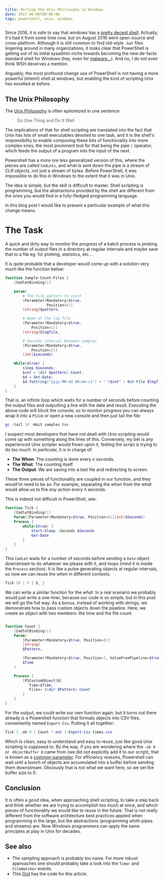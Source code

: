 ```yaml
---
title: Porting the Unix Philosophy to Windows
date: 2017-06-06T00:00:00
tags: powershell, unix, windows
---
```



Since 2016, it is safe to say that windows has
a [pretty decent shell](https://en.wikipedia.org/wiki/PowerShell). Actually,
it's had it from some time now, but on August 2016 went open-source and
cross-platform. Although it is still common to find old-style `.bat` files
lingering around in many organizations, it looks clear that PowerShell is
getting out of its initial sysadmin niche towards becoming the new de-facto
standard shell for Windows (hey, even
for
[malware...](https://www.symantec.com/content/dam/symantec/docs/security-center/white-papers/increased-use-of-powershell-in-attacks-16-en.pdf)).
And no, I do not even think WSH deserves a mention.

Arguably, the most profound change use of PowerShell is not having a more
powerful (ehem!) shell at windows, but enabling the kind of scripting Unix has
excelled at before.

## The Unix Philosophy
The [Unix Philosophy](https://en.wikipedia.org/wiki/Unix_philosophy) is often
epitomized in one sentence:

> Do One Thing and Do It Well

The implications of that for shell scripting are translated into the fact that
Unix has lots of small executables devoted to one task, and it is the shell's
responsibility to enable composing these bits of functionality into more complex
ones, the most prominent tool for that being the pipe `|` operator, which feeds
the output of a program into the input of the next.

Powershell has a more ore less generalized version of this, where the pieces are
called `CmdLets`, and what is sent down the pipe is a stream of _CLR objects_,
not just a stream of bytes. Before PowerShell, it was impossible to do this in
Windows to the extent that it was in Unix.

The idea is simple, but the skill is difficult to master. Shell scripting _is_
programming, but the abstractions provided by the shell are different from the
ones you would find in a fully-fledged programming language.

In this blog post I would like to present a particular example of what this
change means.

# The Task
A quick and dirty way to monitor the progress of a batch process is probing the
number of output files in a directory at regular intervals and maybe save that
to a file eg. for plotting, statistics, etc...

It is quite probable that a developer would come up with a solution very much
like the function below:

```powershell
function Sample-Count-Files {
    [CmdletBinding()]

    param(
        # The file pattern to count
        [Parameter(Mandatory=$true, 
                   Position=0)]
        [string]$pattern,

        # Name of the log file
        [Parameter(Mandatory=$true, 
            Position=1)]
        [string]$logfile,

        # Seconds interval between samples
        [Parameter(Mandatory=$true, 
            Position=2)]
        [int]$seconds)

    While($true) {
        sleep $seconds;
        $cnt = (dir $pattern).Count;
        $d = Get-Date;
        $d.ToString("yyyy-MM-dd HH:mm:ss") + "`t$cnt" | Out-File $logfile -encoding ascii -Append -ob 0
    }
}

```

That is, an infinte loop which waits for a number of seconds before counting the
output files and outputting a line with the date and result. Executing the above
code will block the console, so to monitor progress you can always wrap it into
a `PSJob` or open a new console and then just tail the file:

```powershell
gc -tail 10 -Wait samples.tsv
```

I suspect most developers that have not dealt with Unix scripting would come up
with something along the lines of this. Conversely, my bet is any experienced
Unix scripter would frown upon it, feeling the script is trying to do _too
much_. In particular, it is in charge of:

* **The When**: The counting is done every _n_ seconds. 
* **The What**: The counting itself.
* **The Output**: We are saving into a text file and redirecting to screen.

These three pieces of functionality are coupled in our function, and they would'nt need to be so. For example, separating the _when_ from the _what_ would allow us to fire  _any action_  every _n_ seconds. 

This is indeed not difficult in PowerShell, see:

```powershell
function Tick {
    [CmdletBinding()]
    Param([Parameter(Mandatory=$true, Position=0)][int]$Seconds)
    Process {
        while($true) { 
            Start-Sleep -Seconds $Seconds
            Get-Date
        }    
    }
}
```

This `CmdLet` waits for a number of seconds before sending a `Date` object downstream to do whatever we please with it, and loops (mind it is inside the `Process` section). It is like a pulse generating objects at regular intervals, so now we can reuse the _when_ in different contexts:

```powershell
Tick 10 | % { $_ }
```

We can write a similar function for the _what_. In a real scenario we probably would just write a one-liner, because our code is so simple, but in this post we will go the full way. As a bonus, instead of working with strings, we demonstrate how to pass custom objects down the pipeline. Here, we create an object with two members: the time and the file count.

```powershell

function Count {
    [CmdletBinding()]
    Param(
    	[Parameter(Mandatory=$true, Position=0)]
	    [string]
	    $Pattern,

        [Parameter(Mandatory=$true, Position=1, ValueFromPipeline=$true)]
	    $Time
    )

    Process {
        [PSCustomObject]@{ 
           Time=$Time; 
           Files= $(dir $Pattern).Count 
        }
    }
}

```

For the output, we could write our own function again, but it turns out there
already is a Powershell function that formats objects into CSV files,
conveniently named `Export-Csv`. Putting it all together:

```powershell
Tick 1 -ob 0 | Count *.out | Export-Csv times.csv
```

Which is clean, easy to understand and easy to reuse, just like good _Unix_
scripting is supposed to. By the way, if you are wondering where the `-ob 0` or
`-ObjectBuffer 0` came from (we did not explicitly add it to our script), that
is known as
a
[common parameter](https://msdn.microsoft.com/en-us/powershell/reference/5.1/microsoft.powershell.core/about/about_commonparameters).
For efficiency reasons, Powershell can wait until a bunch of objects are
accumulated into a buffer before sending them downstream. Obviously that is not
what we want here, so we set the buffer size to 0.

## Conclusion
It is often a good idea, when approaching shell scripting, to take a step back
and think whether we are trying to accomplish too much at once, and which pieces
of functionality we would like to reuse in the future. That is not really
different from the software architecture best practices applied when programming
in the large, but the abstractions (programming whith pipes and streams) are.
Now Windows programmers can apply the same principles at play in Unix for
decades.

## See also
- The sampling approach is probably too naive. For more robust approaches one
  should probably take a look into the `Timer` and `FileWatcher` events.
- This
  [Gist](https://gist.github.com/jarnaldich/67296c892cde9f9c5bbe9d7ccac97ee9)
  has the code for this article.
